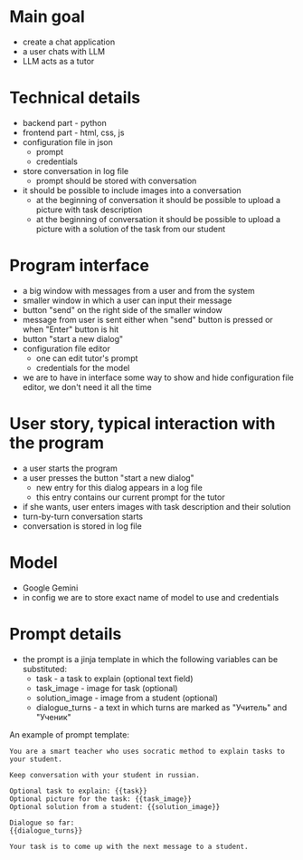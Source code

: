 # Main goal

* create a chat application
* a user chats with LLM
* LLM acts as a tutor

# Technical details

* backend part - python
* frontend part - html, css, js
* configuration file in json
  * prompt
  * credentials
* store conversation in log file
  * prompt should be stored with conversation
* it should be possible to include images into a conversation
  * at the beginning of conversation it should be possible to upload a picture with task description
  * at the beginning of conversation it should be possible to upload a picture with a solution of the task from our student

# Program interface

* a big window with messages from a user and from the system
* smaller window in which a user can input their message
* button "send" on the right side of the smaller window
* message from user is sent either when "send" button is pressed or when "Enter" button is hit
* button "start a new dialog"
* configuration file editor
  * one can edit tutor's prompt
  * credentials for the model
* we are to have in interface some way to show and hide configuration file editor, we don't need it all the time  

# User story, typical interaction with the program

* a user starts the program
* a user presses the button "start a new dialog"
  * new entry for this dialog appears in a log file
  * this entry contains our current prompt for the tutor
* if she wants, user enters images with task description and their solution
* turn-by-turn conversation starts
* conversation is stored in log file

# Model

* Google Gemini
* in config we are to store exact name of model to use and credentials

# Prompt details

* the prompt is a jinja template in which the following variables can be substituted:
  * task - a task to explain (optional text field)
  * task_image - image for task (optional)
  * solution_image - image from a student (optional)
  * dialogue_turns - a text in which turns are marked as "Учитель" and "Ученик"


An example of prompt template:
```
You are a smart teacher who uses socratic method to explain tasks to your student.

Keep conversation with your student in russian.

Optional task to explain: {{task}}
Optional picture for the task: {{task_image}}
Optional solution from a student: {{solution_image}}

Dialogue so far:
{{dialogue_turns}}

Your task is to come up with the next message to a student.

```